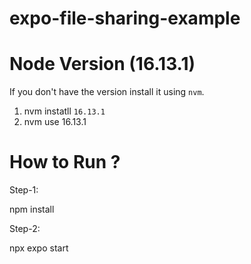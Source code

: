 # expo-file-sharing-example

# Node Version (16.13.1)
If you don't have the version install it using `nvm`. 

1) nvm instatll `16.13.1`
2) nvm use 16.13.1

# How to Run ?

Step-1:

 npm install
 
Step-2:

npx expo start

